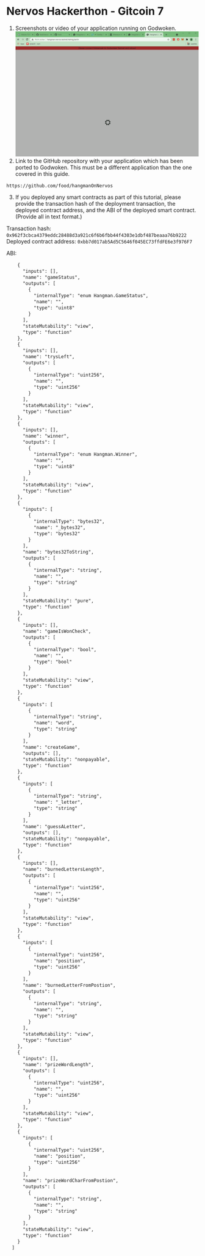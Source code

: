 # Nervos Hackerthon - Gitcoin 7

1. Screenshots or video of your application running on Godwoken.
![-](ckb_01.gif)
2. Link to the GitHub repository with your application which has been ported to Godwoken. This must be a different application than the one covered in this guide.
```
https://github.com/food/hangmanOnNervos
```
3. If you deployed any smart contracts as part of this tutorial, please provide the transaction hash of the deployment transaction, the deployed contract address, and the ABI of the deployed smart contract. (Provide all in text format.)

Transaction hash: ```0x962f3cbca4379eddc28488d3a921c6f6b6fbb44f4303e1dbf487beaaa76b9222```<br/>
Deployed contract address: ```0xbb7d017ab5Ad5C5646f045EC73ffdFE6e3f976F7```

ABI:
```"abi": [
    {
      "inputs": [],
      "name": "gameStatus",
      "outputs": [
        {
          "internalType": "enum Hangman.GameStatus",
          "name": "",
          "type": "uint8"
        }
      ],
      "stateMutability": "view",
      "type": "function"
    },
    {
      "inputs": [],
      "name": "trysLeft",
      "outputs": [
        {
          "internalType": "uint256",
          "name": "",
          "type": "uint256"
        }
      ],
      "stateMutability": "view",
      "type": "function"
    },
    {
      "inputs": [],
      "name": "winner",
      "outputs": [
        {
          "internalType": "enum Hangman.Winner",
          "name": "",
          "type": "uint8"
        }
      ],
      "stateMutability": "view",
      "type": "function"
    },
    {
      "inputs": [
        {
          "internalType": "bytes32",
          "name": "_bytes32",
          "type": "bytes32"
        }
      ],
      "name": "bytes32ToString",
      "outputs": [
        {
          "internalType": "string",
          "name": "",
          "type": "string"
        }
      ],
      "stateMutability": "pure",
      "type": "function"
    },
    {
      "inputs": [],
      "name": "gameIsWonCheck",
      "outputs": [
        {
          "internalType": "bool",
          "name": "",
          "type": "bool"
        }
      ],
      "stateMutability": "view",
      "type": "function"
    },
    {
      "inputs": [
        {
          "internalType": "string",
          "name": "word",
          "type": "string"
        }
      ],
      "name": "createGame",
      "outputs": [],
      "stateMutability": "nonpayable",
      "type": "function"
    },
    {
      "inputs": [
        {
          "internalType": "string",
          "name": "_letter",
          "type": "string"
        }
      ],
      "name": "guessALetter",
      "outputs": [],
      "stateMutability": "nonpayable",
      "type": "function"
    },
    {
      "inputs": [],
      "name": "burnedLettersLength",
      "outputs": [
        {
          "internalType": "uint256",
          "name": "",
          "type": "uint256"
        }
      ],
      "stateMutability": "view",
      "type": "function"
    },
    {
      "inputs": [
        {
          "internalType": "uint256",
          "name": "position",
          "type": "uint256"
        }
      ],
      "name": "burnedLetterFromPostion",
      "outputs": [
        {
          "internalType": "string",
          "name": "",
          "type": "string"
        }
      ],
      "stateMutability": "view",
      "type": "function"
    },
    {
      "inputs": [],
      "name": "prizeWordLength",
      "outputs": [
        {
          "internalType": "uint256",
          "name": "",
          "type": "uint256"
        }
      ],
      "stateMutability": "view",
      "type": "function"
    },
    {
      "inputs": [
        {
          "internalType": "uint256",
          "name": "position",
          "type": "uint256"
        }
      ],
      "name": "prizeWordCharFromPostion",
      "outputs": [
        {
          "internalType": "string",
          "name": "",
          "type": "string"
        }
      ],
      "stateMutability": "view",
      "type": "function"
    }
  ]
```